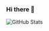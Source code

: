 ### Hi there 👋

<!--
**ihaxgameszs/ihaxgameszs** is a ✨ _special_ ✨ repository because its `README.md` (this file) appears on your GitHub profile.

Here are some ideas to get you started:

- 🔭 I’m currently working on Project Aurora ...
- 🌱 I’m currently learning python ...
- 📫 How to reach me: ihaxgameszs#8175 ...
-->



![GitHub Stats](https://github-readme-stats.vercel.app/api?username=ihaxgameszs&theme=radical)
